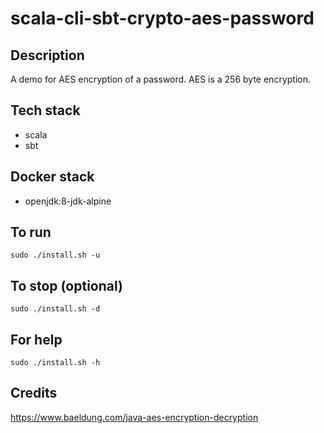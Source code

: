 # scala-cli-sbt-crypto-aes-password

## Description
A demo for AES encryption of a password.
AES is a 256 byte encryption.

## Tech stack
- scala
- sbt

## Docker stack
- openjdk:8-jdk-alpine

## To run
`sudo ./install.sh -u`

## To stop (optional)
`sudo ./install.sh -d`

## For help
`sudo ./install.sh -h`

## Credits
https://www.baeldung.com/java-aes-encryption-decryption
